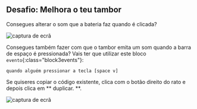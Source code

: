 ## Desafio: Melhora o teu tambor

Consegues alterar o som que a bateria faz quando é clicada?

![captura de ecrã](images/band-drum-sound.png)

Consegues também fazer com que o tambor emita um som quando a barra de espaço é pressionada? Vais ter que utilizar este bloco `evento`{:class="block3events"}:

```blocks3
quando alguém pressionar a tecla [space v]
```

Se quiseres copiar o código existente, clica com o botão direito do rato e depois clica em ** duplicar. **.

![captura de ecrã](images/band-duplicate-code.png)